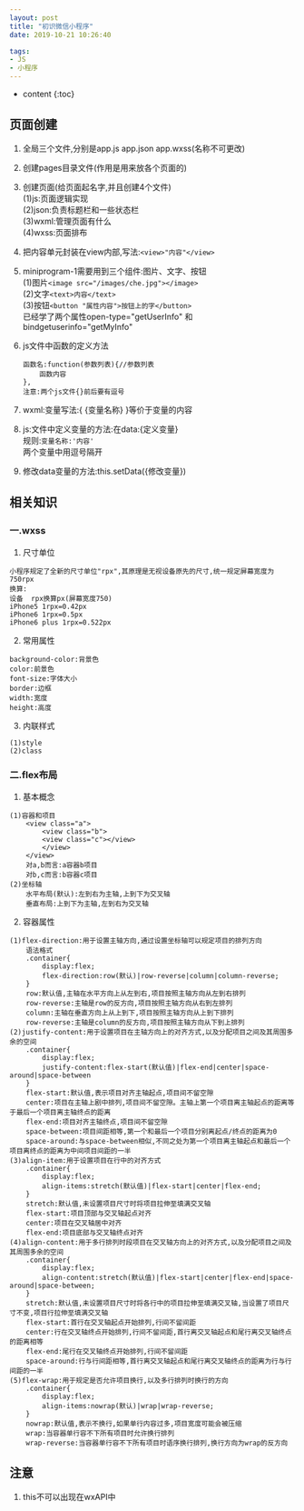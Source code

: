 ```yaml
---
layout: post
title: "初识微信小程序"
date: 2019-10-21 10:26:40

tags:
- JS
- 小程序
---
```

* content
{:toc}










## 页面创建
1. 全局三个文件,分别是app.js app.json app.wxss(名称不可更改)

2. 创建pages目录文件(作用是用来放各个页面的)

3. 创建页面(给页面起名字,并且创建4个文件)  
    (1)js:页面逻辑实现  
    (2)json:负责标题栏和一些状态栏  
    (3)wxml:管理页面有什么  
    (4)wxss:页面排布  

4. 把内容单元封装在view内部,写法:`<view>"内容"</view>`

5. miniprogram-1需要用到三个组件:图片、文字、按钮  
    (1)图片`<image src="/images/che.jpg"></image>`  
    (2)文字`<text>内容</text>`  
    (3)按钮`<button "属性内容">按钮上的字</button>`  
        已经学了两个属性open-type="getUserInfo" 和bindgetuserinfo="getMyInfo"  

6. js文件中函数的定义方法
    ```
    函数名:function(参数列表){//参数列表
        函数内容
    },
    注意:两个js文件{}前后要有逗号
    ```

7. wxml:变量写法:{ {变量名称} }等价于变量的内容

8. js:文件中定义变量的方法:在data:{定义变量}  
    规则:`变量名称:'内容'`  
    两个变量中用逗号隔开  

9. 修改data变量的方法:this.setData({修改变量})


## 相关知识
### 一.wxss
1. 尺寸单位
```
小程序规定了全新的尺寸单位"rpx",其原理是无视设备原先的尺寸,统一规定屏幕宽度为750rpx
换算:
设备  rpx换算px(屏幕宽度750)
iPhone5 1rpx=0.42px
iPhone6 1rpx=0.5px
iPhone6 plus 1rpx=0.522px
```

2. 常用属性
```
background-color:背景色
color:前景色
font-size:字体大小
border:边框
width:宽度
height:高度
```

3. 内联样式
```
(1)style
(2)class
```

### 二.flex布局
1. 基本概念
```
(1)容器和项目
    <view class="a">
        <view class="b">
        <view class="c"></view>
        </view>
    </view>
    对a,b而言:a容器b项目
    对b,c而言:b容器c项目
(2)坐标轴
    水平布局(默认):左到右为主轴,上到下为交叉轴
    垂直布局:上到下为主轴,左到右为交叉轴
```

2. 容器属性
```
(1)flex-direction:用于设置主轴方向,通过设置坐标轴可以规定项目的排列方向
    语法格式
    .container{
        display:flex;
        flex-direction:row(默认)|row-reverse|column|column-reverse;
    }
    row:默认值,主轴在水平方向上从左到右,项目按照主轴方向从左到右排列
    row-reverse:主轴是row的反方向,项目按照主轴方向从右到左排列
    column:主轴在垂直方向上从上到下,项目按照主轴方向从上到下排列
    row-reverse:主轴是column的反方向,项目按照主轴方向从下到上排列
(2)justify-content:用于设置项目在主轴方向上的对齐方式,以及分配项目之间及其周围多余的空间
    .container{
        display:flex;
        justify-content:flex-start(默认值)|flex-end|center|space-around|space-between
    }
    flex-start:默认值,表示项目对齐主轴起点,项目间不留空隙
    center:项目在主轴上剧中排列,项目间不留空隙。主轴上第一个项目离主轴起点的距离等于最后一个项目离主轴终点的距离
    flex-end:项目对齐主轴终点,项目间不留空隙
    space-between:项目间距相等,第一个和最后一个项目分别离起点/终点的距离为0
    space-around:与space-between相似,不同之处为第一个项目离主轴起点和最后一个项目离终点的距离为中间项目间距的一半
(3)align-item:用于设置项目在行中的对齐方式
    .container{
        display:flex;
        align-items:stretch(默认值)|flex-start|center|flex-end;
    }
    stretch:默认值,未设置项目尺寸时将项目拉伸至填满交叉轴
    flex-start:项目顶部与交叉轴起点对齐
    center:项目在交叉轴居中对齐
    flex-end:项目底部与交叉轴终点对齐
(4)align-content:用于多行排列时段项目在交叉轴方向上的对齐方式,以及分配项目之间及其周围多余的空间
    .container{
        display:flex;
        align-content:stretch(默认值)|flex-start|center|flex-end|space-around|space-between;
    }
    stretch:默认值,未设置项目尺寸时将各行中的项目拉伸至填满交叉轴,当设置了项目尺寸不变,项目行拉伸至填满交叉轴
    flex-start:首行在交叉轴起点开始排列,行间不留间距
    center:行在交叉轴终点开始排列,行间不留间距,首行离交叉轴起点和尾行离交叉轴终点的距离相等
    flex-end:尾行在交叉轴终点开始排列,行间不留间距
    space-around:行与行间距相等,首行离交叉轴起点和尾行离交叉轴终点的距离为行与行间距的一半
(5)flex-wrap:用于规定是否允许项目换行,以及多行排列时换行的方向
    .container{
        display:flex;
        align-items:nowrap(默认)|wrap|wrap-reverse;
    }
    nowrap:默认值,表示不换行,如果单行内容过多,项目宽度可能会被压缩
    wrap:当容器单行容不下所有项目时允许换行排列
    wrap-reverse:当容器单行容不下所有项目时语序换行排列,换行方向为wrap的反方向
```

## 注意
1. this不可以出现在wxAPI中









